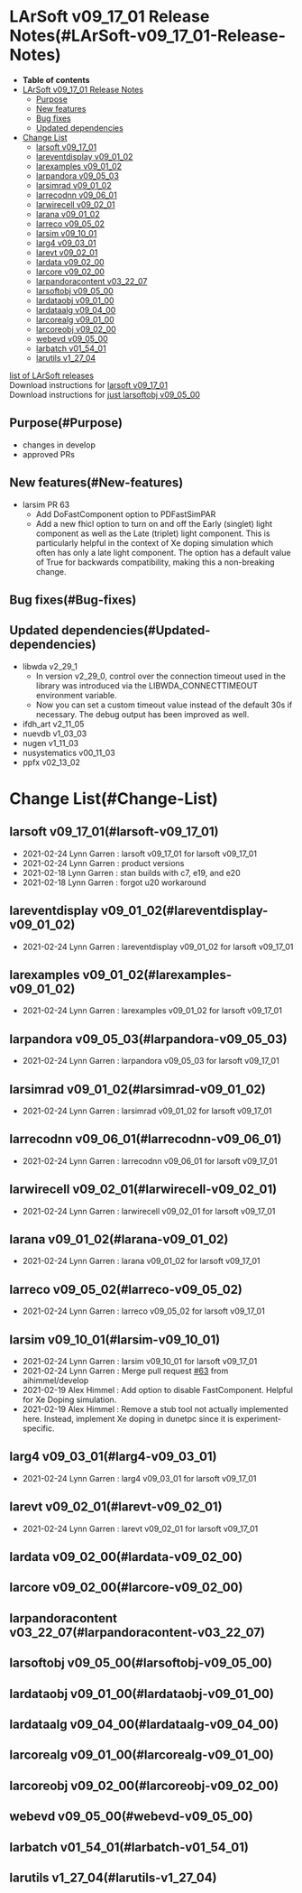 LArSoft v09\_17\_01 Release Notes(#LArSoft-v09_17_01-Release-Notes)
======================================================================

-   **Table of contents**
-   [LArSoft v09\_17\_01 Release Notes](#LArSoft-v09_17_01-Release-Notes)
    -   [Purpose](#Purpose)
    -   [New features](#New-features)
    -   [Bug fixes](#Bug-fixes)
    -   [Updated dependencies](#Updated-dependencies)
-   [Change List](#Change-List)
    -   [larsoft v09\_17\_01](#larsoft-v09_17_01)
    -   [lareventdisplay v09\_01\_02](#lareventdisplay-v09_01_02)
    -   [larexamples v09\_01\_02](#larexamples-v09_01_02)
    -   [larpandora v09\_05\_03](#larpandora-v09_05_03)
    -   [larsimrad v09\_01\_02](#larsimrad-v09_01_02)
    -   [larrecodnn v09\_06\_01](#larrecodnn-v09_06_01)
    -   [larwirecell v09\_02\_01](#larwirecell-v09_02_01)
    -   [larana v09\_01\_02](#larana-v09_01_02)
    -   [larreco v09\_05\_02](#larreco-v09_05_02)
    -   [larsim v09\_10\_01](#larsim-v09_10_01)
    -   [larg4 v09\_03\_01](#larg4-v09_03_01)
    -   [larevt v09\_02\_01](#larevt-v09_02_01)
    -   [lardata v09\_02\_00](#lardata-v09_02_00)
    -   [larcore v09\_02\_00](#larcore-v09_02_00)
    -   [larpandoracontent v03\_22\_07](#larpandoracontent-v03_22_07)
    -   [larsoftobj v09\_05\_00](#larsoftobj-v09_05_00)
    -   [lardataobj v09\_01\_00](#lardataobj-v09_01_00)
    -   [lardataalg v09\_04\_00](#lardataalg-v09_04_00)
    -   [larcorealg v09\_01\_00](#larcorealg-v09_01_00)
    -   [larcoreobj v09\_02\_00](#larcoreobj-v09_02_00)
    -   [webevd v09\_05\_00](#webevd-v09_05_00)
    -   [larbatch v01\_54\_01](#larbatch-v01_54_01)
    -   [larutils v1\_27\_04](#larutils-v1_27_04)

[list of LArSoft releases](LArSoft_release_list)\
Download instructions for [larsoft v09\_17\_01](http://scisoft.fnal.gov/scisoft/bundles/larsoft/v09_17_01/larsoft-v09_17_01.html)\
Download instructions for [just larsoftobj v09\_05\_00](http://scisoft.fnal.gov/scisoft/bundles/larsoftobj/v09_05_00/larsoftobj-v09_05_00.html)

Purpose(#Purpose)
--------------------

-   changes in develop
-   approved PRs

New features(#New-features)
------------------------------

-   larsim PR 63
    -   Add DoFastComponent option to PDFastSimPAR
    -   Add a new fhicl option to turn on and off the Early (singlet) light component as well as the Late (triplet) light component. This is particularly helpful in the context of Xe doping simulation which often has only a late light component. The option has a default value of True for backwards compatibility, making this a non-breaking change.

Bug fixes(#Bug-fixes)
------------------------

Updated dependencies(#Updated-dependencies)
----------------------------------------------

-   libwda v2\_29\_1
    -   In version v2\_29\_0, control over the connection timeout used in the library was introduced via the LIBWDA\_CONNECTTIMEOUT environment variable.
    -   Now you can set a custom timeout value instead of the default 30s if necessary. The debug output has been improved as well.
-   ifdh\_art v2\_11\_05
-   nuevdb v1\_03\_03
-   nugen v1\_11\_03
-   nusystematics v00\_11\_03
-   ppfx v02\_13\_02

Change List(#Change-List)
============================

larsoft v09\_17\_01(#larsoft-v09_17_01)
------------------------------------------

-   2021-02-24 Lynn Garren : larsoft v09\_17\_01 for larsoft v09\_17\_01
-   2021-02-24 Lynn Garren : product versions
-   2021-02-18 Lynn Garren : stan builds with c7, e19, and e20
-   2021-02-18 Lynn Garren : forgot u20 workaround

lareventdisplay v09\_01\_02(#lareventdisplay-v09_01_02)
----------------------------------------------------------

-   2021-02-24 Lynn Garren : lareventdisplay v09\_01\_02 for larsoft v09\_17\_01

larexamples v09\_01\_02(#larexamples-v09_01_02)
--------------------------------------------------

-   2021-02-24 Lynn Garren : larexamples v09\_01\_02 for larsoft v09\_17\_01

larpandora v09\_05\_03(#larpandora-v09_05_03)
------------------------------------------------

-   2021-02-24 Lynn Garren : larpandora v09\_05\_03 for larsoft v09\_17\_01

larsimrad v09\_01\_02(#larsimrad-v09_01_02)
----------------------------------------------

-   2021-02-24 Lynn Garren : larsimrad v09\_01\_02 for larsoft v09\_17\_01

larrecodnn v09\_06\_01(#larrecodnn-v09_06_01)
------------------------------------------------

-   2021-02-24 Lynn Garren : larrecodnn v09\_06\_01 for larsoft v09\_17\_01

larwirecell v09\_02\_01(#larwirecell-v09_02_01)
--------------------------------------------------

-   2021-02-24 Lynn Garren : larwirecell v09\_02\_01 for larsoft v09\_17\_01

larana v09\_01\_02(#larana-v09_01_02)
----------------------------------------

-   2021-02-24 Lynn Garren : larana v09\_01\_02 for larsoft v09\_17\_01

larreco v09\_05\_02(#larreco-v09_05_02)
------------------------------------------

-   2021-02-24 Lynn Garren : larreco v09\_05\_02 for larsoft v09\_17\_01

larsim v09\_10\_01(#larsim-v09_10_01)
----------------------------------------

-   2021-02-24 Lynn Garren : larsim v09\_10\_01 for larsoft v09\_17\_01
-   2021-02-24 Lynn Garren : Merge pull request [\#63](/redmine/issues/63 "Bug: Production Database (Closed)") from aihimmel/develop
-   2021-02-19 Alex Himmel : Add option to disable FastComponent. Helpful for Xe Doping simulation.
-   2021-02-19 Alex Himmel : Remove a stub tool not actually implemented here. Instead, implement Xe doping in dunetpc since it is experiment-specific.

larg4 v09\_03\_01(#larg4-v09_03_01)
--------------------------------------

-   2021-02-24 Lynn Garren : larg4 v09\_03\_01 for larsoft v09\_17\_01

larevt v09\_02\_01(#larevt-v09_02_01)
----------------------------------------

-   2021-02-24 Lynn Garren : larevt v09\_02\_01 for larsoft v09\_17\_01

lardata v09\_02\_00(#lardata-v09_02_00)
------------------------------------------

larcore v09\_02\_00(#larcore-v09_02_00)
------------------------------------------

larpandoracontent v03\_22\_07(#larpandoracontent-v03_22_07)
--------------------------------------------------------------

larsoftobj v09\_05\_00(#larsoftobj-v09_05_00)
------------------------------------------------

lardataobj v09\_01\_00(#lardataobj-v09_01_00)
------------------------------------------------

lardataalg v09\_04\_00(#lardataalg-v09_04_00)
------------------------------------------------

larcorealg v09\_01\_00(#larcorealg-v09_01_00)
------------------------------------------------

larcoreobj v09\_02\_00(#larcoreobj-v09_02_00)
------------------------------------------------

webevd v09\_05\_00(#webevd-v09_05_00)
----------------------------------------

larbatch v01\_54\_01(#larbatch-v01_54_01)
--------------------------------------------

larutils v1\_27\_04(#larutils-v1_27_04)
------------------------------------------
